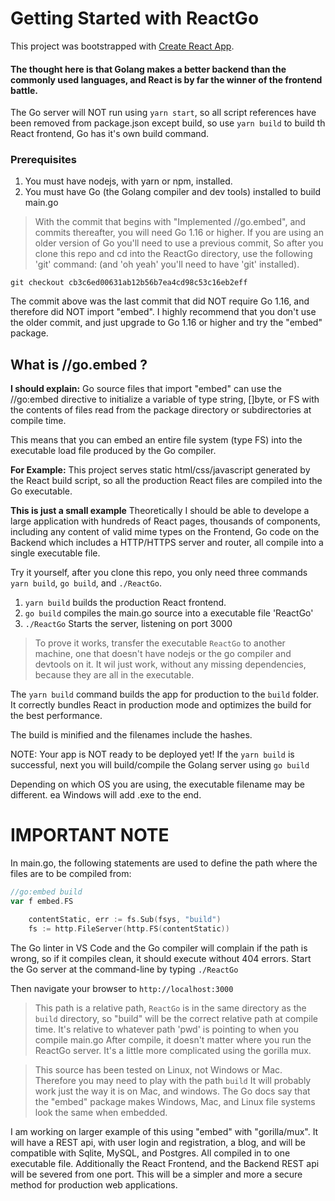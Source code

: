 # Getting Started with ReactGo

This project was bootstrapped with [Create React App](https://github.com/facebook/create-react-app).

#### The thought here is that Golang makes a better backend than the commonly used languages, and React is by far the winner of the frontend battle.

The Go server will NOT run using `yarn start`, so all script references have been removed from package.json except build, so use `yarn build` to build th React frontend, Go has it's own build command.

### **Prerequisites**

1. You must have nodejs, with yarn or npm, installed.
2. You must have Go (the Golang compiler and dev tools) installed to build main.go

> With the commit that begins with "Implemented //go.embed", and commits thereafter, you will need Go 1.16 or higher. If you are using an older version of Go you'll need to use a previous commit, So after you clone this repo and cd into the ReactGo directory, use the following 'git' command: (and 'oh yeah' you'll need to have 'git' installed).

```
git checkout cb3c6ed00631ab12b56b7ea4cd98c53c16eb2eff
```

The commit above was the last commit that did NOT require Go 1.16, and therefore did NOT import "embed". I highly recommend that you don't use the older commit, and just upgrade to Go 1.16 or higher and try the "embed" package.

## What is //go.embed ?

**I should explain:** Go source files that import "embed" can use the //go:embed directive to initialize a variable of type string, []byte, or FS with the contents of files read from the package directory or subdirectories at compile time.

This means that you can embed an entire file system (type FS) into the executable load file produced by the Go compiler.

**For Example:** This project serves static html/css/javascript generated by the React build script, so all the production React files are compiled into the Go executable.

**This is just a small example** Theoretically I should be able to develope a large application with hundreds of React pages, thousands of components, including any content of valid mime types on the Frontend, Go code on the Backend which includes a HTTP/HTTPS server and router, all compile into a single executable file.

Try it yourself, after you clone this repo, you only need three commands `yarn build`, `go build`, and `./ReactGo`.

1. `yarn build` builds the production React frontend.
2. `go build` compiles the main.go source into a executable file 'ReactGo'
3. `./ReactGo` Starts the server, listening on port 3000

> To prove it works, transfer the executable `ReactGo` to another machine, one that doesn't have nodejs or the go compiler and devtools on it. It wil just work, without any missing dependencies, because they are all in the executable.

The `yarn build` command builds the app for production to the `build` folder.
It correctly bundles React in production mode and optimizes the build for the best performance.

The build is minified and the filenames include the hashes.

NOTE: Your app is NOT ready to be deployed yet!
If the `yarn build` is successful, next you will build/compile the Golang server using `go build`

Depending on which OS you are using, the executable filename may be different. ea Windows will add .exe to the end.

# **IMPORTANT NOTE**

In main.go, the following statements are used to define the path where the files are to be compiled from:

```go
//go:embed build
var f embed.FS

	contentStatic, err := fs.Sub(fsys, "build")
	fs := http.FileServer(http.FS(contentStatic))
```

The Go linter in VS Code and the Go compiler will complain if the path is wrong, so if it compiles clean, it should execute without 404 errors. Start the Go server at the command-line by typing `./ReactGo`

Then navigate your browser to `http://localhost:3000`

> This path is a relative path, `ReactGo` is in the same directory as the `build` directory, so "build" will be the correct relative path at compile time. It's relative to whatever path 'pwd' is pointing to when you compile main.go After compile, it doesn't matter where you run the ReactGo server. It's a little more complicated using the gorilla mux.

> This source has been tested on Linux, not Windows or Mac. Therefore you may need to play with the path `build` It will probably work just the way it is on Mac, and windows. The Go docs say that the "embed" package makes Windows, Mac, and Linux file systems look the same when embedded.

I am working on larger example of this using "embed" with "gorilla/mux". It will have a REST api, with user login and registration, a blog, and will be compatible with Sqlite, MySQL, and Postgres. All compiled in to one executable file. Additionally the React Frontend, and the Backend REST api will be severed from one port. This will be a simpler and more a secure method for production web applications.

